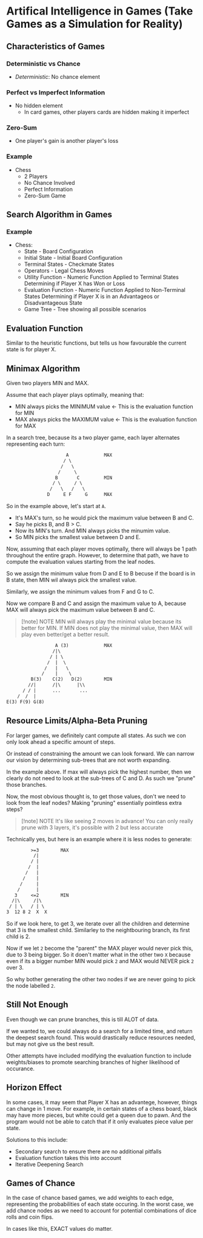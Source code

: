 # Artifical Intelligence in Games (Take Games as a Simulation for Reality)

## Characteristics of Games
### Deterministic vs Chance
- *Deterministic*: No chance element
### Perfect vs Imperfect Information
- No hidden element
    - In card games, other players cards are hidden making it imperfect
### Zero-Sum
- One player's gain is another player's loss

### Example
- Chess
    - 2 Players
    - No Chance Involved
    - Perfect Information
    - Zero-Sum Game

## Search Algorithm in Games
### Example
- Chess:
    - State - Board Configuration
    - Initial State - Initial Board Configuration
    - Terminal States - Checkmate States
    - Operators - Legal Chess Moves
    - Utility Function - Numeric Function Applied to Terminal States Determining
                         if Player X has Won or Loss
    - Evaluation Function - Numeric Function Applied to Non-Terminal States Determining
                            if Player X is in an Advantageos or Disadvantageous State
    - Game Tree - Tree showing all possible scenarios

## Evaluation Function

Similar to the heuristic functions, but tells us how favourable the current state is
for player X.

## Minimax Algorithm
Given two players MIN and MAX.

Assume that each player plays optimally, meaning that:
- MIN always picks the MINIMUM value <- This is the evaluation function for MIN
- MAX always picks the MAXIMUM value <- This is the evaluation function for MAX

In a search tree, because its a two player game, each layer alternates representing each turn:
```txt
                      A             MAX
                     / \
                    /   \
                   /     \
                  B       C         MIN
                 / \     / \
                /   \   /   \
               D     E F     G      MAX
```
So in the example above, let's start at `A`. 
- It's MAX's turn, so he would pick the maximum value between B and C.
- Say he picks B, and B > C.
- Now its MIN's turn. And MIN always picks the minumim value.
- So MIN picks the smallest value between D and E.

Now, assuming that each player moves optimally, there will always be 1 path throughout
the entire graph. However, to determine that path, we have to compute the evaluation values
starting from the leaf nodes.

So we assign the minimum value from D and E to B becuse if the board is in B state, then
MIN wil always pick the smallest value. 

Similarly, we assign the minimum values from F and G to C.

Now we compare B and C and assign the maximum value to A, because MAX will always pick the
maximum value between B and C.

>[!note] NOTE
> MIN will always play the minimal value because its better for MIN. If MIN does not
> play the minimal value, then MAX will play even better/get a better result.

```txt
                  A (3)             MAX
                 /|\
                / | \
               /  |  \
              /   |   \
             /    |    \ 
         B(3)    C(2)   D(2)        MIN
        //|      /|\      |\\
      / / |      ...       ...
    /  /  |
E(3) F(9) G(8)
```
## Resource Limits/Alpha-Beta Pruning
For larger games, we definitely cant compute all states. As such we con only look ahead
a specific amount of steps.

Or instead of constraining the amount we can look forward. We can narrow our vision
by determining sub-trees that are not worth expanding.

In the example above. If max will always pick the highest number, then we clearly do not
need to look at the sub-trees of C and D. As such we "prune" those branches.

Now, the most obvious thought is, to get those values, don't we need to look from the leaf
nodes? Making "pruning" essentially pointless extra steps?

> [!note] NOTE
> It's like seeing 2 moves in advance!
> You can only really prune with 3 layers, it's possible with 2 but less accurate 

Technically yes, but here is an example where it is less nodes to generate:
```txt
         >=3        MAX
          /|
         / |
        /  |
       /   |
      /    |
     /     |
    /      |
   3     <=2        MIN
  /|\     /|\
 / | \   / | \
3  12 8 2  X  X     
```
So if we look here, to get 3, we iterate over all the children and determine that 3 
is the smallest child. Similarley to the neightbouring branch, its first child is 2.

Now if we let `2` become the "parent" the MAX player would never pick this, due to 3 
being bigger. So it doen't matter what in the other two `X` because even if its a 
bigger number MIN would pick `2` and MAX would NEVER pick `2` over 3.

So why bother generating the other two nodes if we are never going to pick the node 
labelled `2`.

## Still Not Enough

Even though we can prune branches, this is till ALOT of data. 

If we wanted to, we could always do a search for a limited time, and return the deepest 
search found. This would drastically reduce resources needed, but may not give us the
best result.

Other attempts have included modifying the evaluation function to include weights/biases
to promote searching branches of higher likelihood of occurance.

## Horizon Effect
In some cases, it may seem that Player X has an advantege, however, things can change
in 1 move. For example, in certain states of a chess board, black may have more pieces,
but white could get a queen due to pawn. And the program would not be able to catch that
if it only evaluates piece value per state.

Solutions to this include:
- Secondary search to ensure there are no additional pitfalls
- Evaluation function takes this into account
- Iterative Deepening Search

## Games of Chance

In the case of chance based games, we add weights to each edge, representing the 
probabilities of each state occuring. In the worst case, we add chance nodes as we need to
account for potential combinations of dice rolls and coin flips.

In cases like this, EXACT values do matter.







